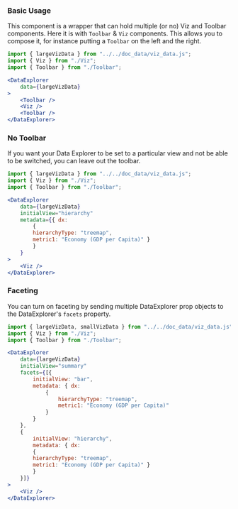 ### Basic Usage
This component is a wrapper that can hold multiple (or no) Viz and Toolbar components. Here it is with `Toolbar` & `Viz` components. This allows you to compose it, for instance putting a `Toolbar` on the left and the right.

```jsx
import { largeVizData } from "../../doc_data/viz_data.js";
import { Viz } from "./Viz";
import { Toolbar } from "./Toolbar";

<DataExplorer
    data={largeVizData}
>
    <Toolbar />
    <Viz />
    <Toolbar />
</DataExplorer>
```

### No Toolbar
If you want your Data Explorer to be set to a particular view and not be able to be switched, you can leave out the toolbar.

```jsx
import { largeVizData } from "../../doc_data/viz_data.js";
import { Viz } from "./Viz";
import { Toolbar } from "./Toolbar";

<DataExplorer
    data={largeVizData}
    initialView="hierarchy"
    metadata={{ dx: 
        { 
        hierarchyType: "treemap",
        metric1: "Economy (GDP per Capita)" }
        }
    }
>
    <Viz />
</DataExplorer>
```

### Faceting
You can turn on faceting by sending multiple DataExplorer prop objects to the DataExplorer's `facets` property.

```jsx
import { largeVizData, smallVizData } from "../../doc_data/viz_data.js";
import { Viz } from "./Viz";
import { Toolbar } from "./Toolbar";

<DataExplorer
    data={largeVizData}
    initialView="summary"
    facets={[{
        initialView: "bar",
        metadata: { dx: 
            {
                hierarchyType: "treemap",
                metric1: "Economy (GDP per Capita)"
            }
        }
    },
    {
        initialView: "hierarchy",
        metadata: { dx: 
        { 
        hierarchyType: "treemap",
        metric1: "Economy (GDP per Capita)" }
        }
    }]}
>
    <Viz />
</DataExplorer>
```

